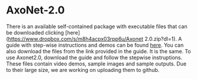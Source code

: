 # AxoNet-2.0

There is an available self-contained package with executable files that can be downloaded clicking [here](https://www.dropbox.com/s/m8h4acpx03rpp6u/Axonet 2.0.zip?dl=1).
A guide with step-wise instructions and demos can be found [here](https://www.dropbox.com/s/ess6uaw1cra7n30/Axonet%20Installation%20Guide%202.0_changes_v2.pptx?dl=1). You can also download the files from the link provided in the guide. It is the same. 
To use Axonet2.0, download the guide and follow the stepwise instruptions. \
These files contain video demos, sample images and sample outputs. Due to their large size, we are working on uploading them to github. 
